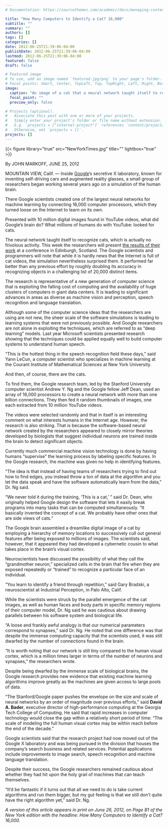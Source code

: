 ```yaml
---
# Documentation: https://sourcethemes.com/academic/docs/managing-content/

title: "How Many Computers to Identify a Cat? 16,000"
subtitle: ""
summary: ""
authors: []
tags: []
categories: []
date: 2012-06-25T21:39:06-04:00
publishDate: 2012-06-25T21:39:06-04:00
lastmod: 2012-06-25T21:39:06-04:00
featured: false
draft: false

# Featured image
# To use, add an image named `featured.jpg/png` to your page's folder.
# Focal points: Smart, Center, TopLeft, Top, TopRight, Left, Right, BottomLeft, Bottom, BottomRight.
image:
  caption: "An image of a cat that a neural network taught itself to recognize. *Credit Jim Wilson/The New York Times*"
  focal_point: ""
  preview_only: false

# Projects (optional).
#   Associate this post with one or more of your projects.
#   Simply enter your project's folder or file name without extension.
#   E.g. `projects = ["internal-project"]` references `content/project/deep-learning/index.md`.
#   Otherwise, set `projects = []`.
projects: []
---
```


{{< figure library="true" src="NewYorkTimes.jpg" title="" lightbox="true" >}}

By JOHN MARKOFF, JUNE 25, 2012

MOUNTAIN VIEW, Calif. — Inside [Google](http://topics.nytimes.com/top/news/business/companies/google_inc/index.html?inline=nyt-org)’s secretive X laboratory, known for inventing self-driving cars and augmented reality glasses, a small group of researchers began working several years ago on a simulation of the human brain.

There Google scientists created one of the largest neural networks for machine learning by connecting 16,000 computer processors, which they turned loose on the Internet to learn on its own.

Presented with 10 million digital images found in YouTube videos, what did Google’s brain do? What millions of humans do with YouTube: looked for cats.

The neural network taught itself to recognize cats, which is actually no frivolous activity. This week the researchers will present [the results of their work](http://arxiv.org/abs/1112.6209) at a conference in Edinburgh, Scotland. The Google scientists and programmers will note that while it is hardly news that the Internet is full of cat videos, the simulation nevertheless surprised them. It performed far better than any previous effort by roughly doubling its accuracy in recognizing objects in a challenging list of 20,000 distinct items.

The research is representative of a new generation of computer science that is exploiting the falling cost of computing and the availability of huge clusters of computers in giant data centers. It is leading to significant advances in areas as diverse as machine vision and perception, speech recognition and language translation.

Although some of the computer science ideas that the researchers are using are not new, the sheer scale of the software simulations is leading to learning systems that were not previously possible. And Google researchers are not alone in exploiting the techniques, which are referred to as “deep learning” models. Last year Microsoft scientists presented research showing that the techniques could be applied equally well to build computer systems to understand human speech.

“This is the hottest thing in the speech recognition field these days,” said Yann LeCun, a computer scientist who specializes in machine learning at the Courant Institute of Mathematical Sciences at New York University.

And then, of course, there are the cats.

To find them, the Google research team, led by the Stanford University computer scientist Andrew Y. Ng and the Google fellow Jeff Dean, used an array of 16,000 processors to create a neural network with more than one billion connections. They then fed it random thumbnails of images, one each extracted from 10 million YouTube videos.

The videos were selected randomly and that in itself is an interesting comment on what interests humans in the Internet age. However, the research is also striking. That is because the software-based neural network created by the researchers appeared to closely mirror theories developed by biologists that suggest individual neurons are trained inside the brain to detect significant objects.

Currently much commercial machine vision technology is done by having humans “supervise” the learning process by labeling specific features. In the Google research, the machine was given no help in identifying features.

“The idea is that instead of having teams of researchers trying to find out how to find edges, you instead throw a ton of data at the algorithm and you let the data speak and have the software automatically learn from the data,” Dr. Ng said.

“We never told it during the training, ‘This is a cat,’ ” said Dr. Dean, who originally helped Google design the software that lets it easily break programs into many tasks that can be computed simultaneously. “It basically invented the concept of a cat. We probably have other ones that are side views of cats.”

The Google brain assembled a dreamlike digital image of a cat by employing a hierarchy of memory locations to successively cull out general features after being exposed to millions of images. The scientists said, however, that it appeared they had developed a cybernetic cousin to what takes place in the brain’s visual cortex.

Neuroscientists have discussed the possibility of what they call the “grandmother neuron,” specialized cells in the brain that fire when they are exposed repeatedly or “trained” to recognize a particular face of an individual.

“You learn to identify a friend through repetition,” said Gary Bradski, a neuroscientist at Industrial Perception, in Palo Alto, Calif.

While the scientists were struck by the parallel emergence of the cat images, as well as human faces and body parts in specific memory regions of their computer model, Dr. Ng said he was cautious about drawing parallels between his software system and biological life.

“A loose and frankly awful analogy is that our numerical parameters correspond to synapses,” said Dr. Ng. He noted that one difference was that despite the immense computing capacity that the scientists used, it was still dwarfed by the number of connections found in the brain.

“It is worth noting that our network is still tiny compared to the human visual cortex, which is a million times larger in terms of the number of neurons and synapses,” the researchers wrote.

Despite being dwarfed by the immense scale of biological brains, the Google research provides new evidence that existing machine learning algorithms improve greatly as the machines are given access to large pools of data.

“The Stanford/Google paper pushes the envelope on the size and scale of neural networks by an order of magnitude over previous efforts,” said **David A. Bader**, executive director of high-performance computing at the Georgia Tech College of Computing. He said that rapid increases in computer technology would close the gap within a relatively short period of time: “The scale of modeling the full human visual cortex may be within reach before the end of the decade.”

Google scientists said that the research project had now moved out of the Google X laboratory and was being pursued in the division that houses the company’s search business and related services. Potential applications include improvements to image search, speech recognition and machine language translation.

Despite their success, the Google researchers remained cautious about whether they had hit upon the holy grail of machines that can teach themselves.

“It’d be fantastic if it turns out that all we need to do is take current algorithms and run them bigger, but my gut feeling is that we still don’t quite have the right algorithm yet,” said Dr. Ng.


*A version of this article appears in print on June 26, 2012, on Page B1 of the New York edition with the headline: How Many Computers to Identify a Cat? 16,000.*


